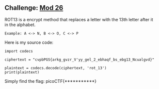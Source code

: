 **Challenge:** [Mod 26](https://play.picoctf.org/practice/challenge/144)
------------
ROT13 is a encrypt method that replaces a letter with the 13th letter after it in the alphabet.
``` 
Example: A <-> N, B <-> O, C <-> P
```
Here is my source code:
```
import codecs

ciphertext = "cvpbPGS{arkg_gvzr_V'yy_gel_2_ebhaqf_bs_ebg13_Ncualgvd}"

plaintext = codecs.decode(ciphertext, 'rot_13')
print(plaintext)
```
Simply find the flag: picoCTF{***********}
